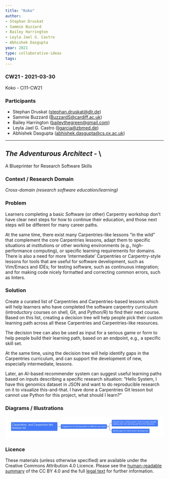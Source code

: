```yaml
---
title: "Koko"
author:
- Stephan Druskat
- Sammie Buzzard
- Bailey Harrington
- Leyla Jael G. Castro
- Abhishek Dasgupta
year: 2021
type: collaborative-ideas
tags:
---
```



### CW21 - 2021-03-30

Koko - CI11-CW21


### **Participants**

*   Stephan Druskat ([stephan.druskat@dlr.de](mailto:stephan.druskat@dlr.de))
*   Sammie Buzzard ([BuzzardS@cardiff.ac.uk](mailto:BuzzardS@cardiff.ac.uk))
*   Bailey Harrington ([baileythegreen@gmail.com](mailto:baileythegreen@gmail.com))
*   Leyla Jael G. Castro ([ljgarcia@zbmed.de](mailto:ljgarcia@zbmed.de))
*   Abhishek Dasgupta   ([abhishek.dasgupta@cs.ox.ac.uk](mailto:abhishek.dasgupta@cs.ox.ac.uk))

    

---




## _The Adventurous Architect_ - \
A Blueprinter for Research Software Skills


### **Context / Research Domain**

_Cross-domain (research software education/learning)_


### **Problem**

Learners completing a basic Software (or other) Carpentry workshop don’t have clear next steps for how to continue their education, and those next steps will be different for many career paths.

At the same time, there exist many Carpentries-like lessons “in the wild” that complement the core Carpentries lessons, adapt them to specific situations at institutions or other working environments (e.g., high-performance computing), or specific learning requirements for domains. There is also a need for more ‘intermediate’ Carpentries or Carpentry-style lessons for tools that are useful for software development, such as Vim/Emacs and IDEs; for testing software, such as continuous integration; and for making code nicely formatted and correcting common errors, such as linters.


### **Solution**

Create a curated list of Carpentries and Carpentries-based lessons which will help learners who have completed the software carpentry curriculum (introductory courses on shell, Git, and Python/R) to find their next course. Based on this list, creating a decision tree will help people pick their custom learning path across all these Carpentries and Carpentries-like resources.

The decision tree can also be used as input for a serious game or form to help people build their learning path, based on an endpoint, e.g., a specific skill set. 

At the same time, using the decision tree will help identify gaps in the Carpentries curriculum, and can support the development of new, especially intermediate, lessons.

Later, an AI-based recommender system can suggest useful learning paths based on inputs describing a specific research situation: “Hello System, I have this genomics dataset in JSON and want to do reproducible research on it to visualize this-and-that. I have done a Carpentries Git lesson but cannot use Python for this project, what should I learn?”


### **Diagrams / Illustrations**




![Flow of the Carpentries framework](../static/images/cw21-carpentries-flow.jpg)



### Licence

These materials (unless otherwise specified) are available under the Creative Commons Attribution 4.0 Licence. Please see the [human-readable summary](https://creativecommons.org/licenses/by/4.0/) of the CC BY 4.0 and the full [legal text](https://creativecommons.org/licenses/by/4.0/legalcode) for further information. 

